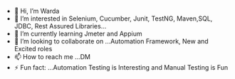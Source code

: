- 👋 Hi, I’m Warda
- 👀 I’m interested in  Selenium, Cucumber, Junit, TestNG, Maven,SQL, JDBC, Rest Assured Libraries...
- 🌱 I’m currently learning Jmeter and Appium
- 💞️ I’m looking to collaborate on ...Automation Framework, New and Excited roles 
- 📫 How to reach me ...DM 
- ⚡ Fun fact: ...Automation Testing is Interesting and Manual Testing is Fun 

<!---
WardaHafeez100/WardaHafeez100 is a ✨ special ✨ repository because its `README.md` (this file) appears on your GitHub profile.
You can click the Preview link to take a look at your changes.
--->
